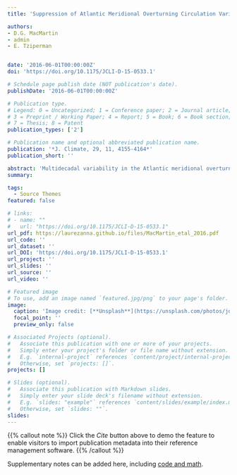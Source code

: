 ```yaml
---
title: 'Suppression of Atlantic Meridional Overturning Circulation Variability at increased CO2'

authors:
- D.G. MacMartin
- admin 
- E. Tziperman


date: '2016-06-01T00:00:00Z'
doi: 'https://doi.org/10.1175/JCLI-D-15-0533.1'

# Schedule page publish date (NOT publication's date).
publishDate: '2016-06-01T00:00:00Z'

# Publication type.
# Legend: 0 = Uncategorized; 1 = Conference paper; 2 = Journal article;
# 3 = Preprint / Working Paper; 4 = Report; 5 = Book; 6 = Book section;
# 7 = Thesis; 8 = Patent
publication_types: ['2']

# Publication name and optional abbreviated publication name.
publication: '*J. Climate, 29, 11, 4155-4164*'
publication_short: ''

abstract: 'Multidecadal variability in the Atlantic meridional overturning circulation (AMOC) is shown to differ significantly between the 4 × CO2 and preindustrial control simulations of the GFDL Earth System Model, version 2M (ESM2M) general circulation model (GCM). In the preindustrial simulation, this model has a peak in the power spectrum of both AMOC and northward heat transport at latitudes between 26° and 50°N. In the 4 × CO2 simulation, the only significant spectral peak is near 60°N. Understanding these differences is important for understanding the effect of future climate change on climate variability, as well as for providing insight into the physics underlying AMOC variability. Transfer function analysis demonstrates that the shift is predominantly due to a shift in the internal ocean dynamics rather than a change in stochastic atmospheric forcing. Specifically, the reduction in variance from 26° to 45°N is due to an increased stratification east of Newfoundland that results from the shallower and weaker mean overturning. The reduced AMOC variance that accompanies the reduced mean value of the AMOC at 4 × CO2 differs from predictions of simple box models that predict a weaker circulation to be closer to a stability bifurcation point and, therefore, be accompanied by amplified variability. The high-latitude variability in the 4 × CO2 simulation is related to the advection of anomalies by the subpolar gyre, distinct from the variability mechanism in the control simulation at lower latitudes. The 4 × CO2 variability has only a small effect on midlatitude meridional heat transport, but does significantly affect sea ice in the northern North Atlantic.'
summary: 

tags:
  - Source Themes
featured: false

# links:
# - name: ""
#   url: "https://doi.org/10.1175/JCLI-D-15-0533.1"
url_pdf: https://laurezanna.github.io/files/MacMartin_etal_2016.pdf
url_code: ''
url_dataset: ''
url_DOI: 'https://doi.org/10.1175/JCLI-D-15-0533.1'
url_project: ''
url_slides: ''
url_source: ''
url_video: ''

# Featured image
# To use, add an image named `featured.jpg/png` to your page's folder.
image:
  caption: 'Image credit: [**Unsplash**](https://unsplash.com/photos/jdD8gXaTZsc)'
  focal_point: ''
  preview_only: false

# Associated Projects (optional).
#   Associate this publication with one or more of your projects.
#   Simply enter your project's folder or file name without extension.
#   E.g. `internal-project` references `content/project/internal-project/index.md`.
#   Otherwise, set `projects: []`.
projects: []

# Slides (optional).
#   Associate this publication with Markdown slides.
#   Simply enter your slide deck's filename without extension.
#   E.g. `slides: "example"` references `content/slides/example/index.md`.
#   Otherwise, set `slides: ""`.
slides:
---
```


{{% callout note %}}
Click the _Cite_ button above to demo the feature to enable visitors to import publication metadata into their reference management software.
{{% /callout %}}

Supplementary notes can be added here, including [code and math](https://wowchemy.com/docs/content/writing-markdown-latex/).
